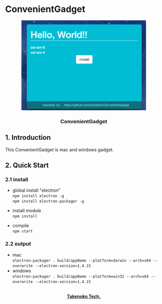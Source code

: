 # ConvenientGadget

</div>
  <p align="center">
    <a href="">
      <img alt="logo" width="400" src="env/demo.png">
    </a>
    <h3 align="center">ConvenientGadget</h3>
  </p>
</div>

## 1. Introduction
This ConvenientGadget is mac and windows gadget.

## 2. Quick Start
### 2.1 install
* global install "electron"  
`npm install electron -g`  
`npm install electron-packager -g`

* install module  
`npm install`

* compile  
`npm start`

### 2.2 output
* mac  
`electron-packager . build/appName --platform=darwin --arch=x64 --overwrite --electron-version=1.4.15`
* windows  
`electron-packager . build/appName --platform=win32 --arch=x64 --overwrite --electron-version=1.4.15`


<p align="center">
  <br>
  <a href=""><strong>Takenoko Tech.</strong></a>
</p>
